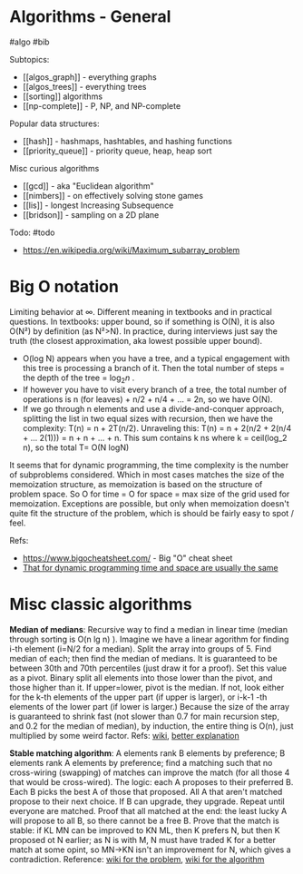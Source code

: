 # Algorithms - General
#algo #bib

Subtopics:
* [[algos_graph]] - everything graphs
* [[algos_trees]] - everything trees
* [[sorting]] algorithms
* [[np-complete]] - P, NP, and NP-complete

Popular data structures:
* [[hash]] - hashmaps, hashtables, and hashing functions
* [[priority_queue]] - priority queue, heap, heap sort

Misc curious algorithms
* [[gcd]] - aka "Euclidean algorithm"
* [[nimbers]] - on effectively solving stone games
* [[lis]] - longest Increasing Subsequence
* [[bridson]] - sampling on a 2D plane

Todo: #todo
* https://en.wikipedia.org/wiki/Maximum_subarray_problem

# Big O notation
Limiting behavior at ∞. Different meaning in textbooks and in practical questions. In textbooks: upper bound, so if something is O(N), it is also O(N²) by definition (as N²>N). In practice, during interviews just say the truth (the closest approximation, aka lowest possible upper bound). 

* O(log N) appears when you have a tree, and a typical engagement with this tree is processing a branch of it. Then the total number of steps = the depth of the tree = $\log_2 n$ . 
* If however you have to visit every branch of a tree, the total number of operations is n (for leaves) + n/2 + n/4 + ... = 2n, so we have O(N).
* If we go through n elements and use a divide-and-conquer approach, splitting the list in two equal sizes with recursion, then we have the complexity: T(n) = n + 2T(n/2). Unraveling this: T(n) = n + 2(n/2 + 2(n/4 + ... 2(1))) = n + n +  ... + n. This sum contains k ns where k = ceil(log_2 n), so the total T= O(N logN)

It seems that for dynamic programming, the time complexity is the number of subproblems considered. Which in most cases matches the size of the memoization structure, as memoization is based on the structure of problem space. So O for time = O for space = max size of the grid used for memoization. Exceptions are possible, but only when memoization doesn't quite fit the structure of the problem, which is should be fairly easy to spot / feel.

Refs:
* https://www.bigocheatsheet.com/ - Big "O" cheat sheet
* [That for dynamic programming time and space are usually the same](http://www.fairlynerdy.com/dynamic-programming-time-complexity/)

# Misc classic algorithms

**Median of medians**: Recursive way to find a median in linear time (median through sorting is O(n lg n) ). Imagine we have a linear agorithm for finding i-th element (i=N/2 for a median). Split the array into groups of 5. Find median of each; then find the median of medians. It is guaranteed to be between 30th and 70th percentiles (just draw it for a proof). Set this value as a pivot. Binary split all elements into those lower than the pivot, and those higher than it. If upper=lower, pivot is the median. If not, look either for the k-th elements of the upper part (if upper is larger), or i-k-1 -th elements of the lower part (if lower is larger.)  Because the size of the array is guaranteed to shrink fast (not slower than 0.7 for main recursion step, and 0.2 for the median of median), by induction, the entire thing is O(n), just multiplied by some weird factor. Refs: [wiki](https://en.wikipedia.org/wiki/Median_of_medians), [better explanation](https://www.austinrochford.com/posts/2013-10-28-median-of-medians.html)

**Stable matching algorithm**: A elements rank B elements by preference; B elements rank A elements by preference; find a matching such that no cross-wiring (swapping) of matches can improve the match (for all those 4 that would be cross-wired). The logic: each A proposes to their preferred B. Each B picks the best A of those that proposed. All A that aren't matched propose to their next choice. If B can upgrade, they upgrade. Repeat until everyone are matched. Proof that all matched at the end: the least lucky A will propose to all B, so there cannot be a free B. Prove that the match is stable: if KL MN can be improved to KN ML, then K prefers N, but then K proposed ot N earlier; as N is with M, N must have traded K for a better match at some opint, so MN→KN isn't an improvement for N, which gives a contradiction. Reference: [wiki for the problem](https://en.wikipedia.org/wiki/Stable_marriage_problem), [wiki for the algorithm](https://en.wikipedia.org/wiki/Gale%E2%80%93Shapley_algorithm)